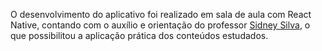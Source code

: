O desenvolvimento do aplicativo foi realizado em sala de aula com React Native, contando com o auxílio e orientação do professor [Sidney Silva](https://github.com/sidfast), o que possibilitou a aplicação prática dos conteúdos estudados.

